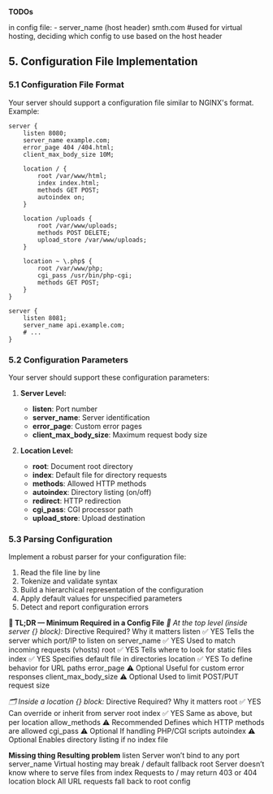 **TODOs**

in config file:
	- server_name (host header) smth.com #used for virtual hosting, deciding which config to use based on the host header

## 5. Configuration File Implementation

### 5.1 Configuration File Format

Your server should support a configuration file similar to NGINX's format. Example:

```
server {
    listen 8080;
    server_name example.com;
    error_page 404 /404.html;
    client_max_body_size 10M;
    
    location / {
        root /var/www/html;
        index index.html;
        methods GET POST;
        autoindex on;
    }
    
    location /uploads {
        root /var/www/uploads;
        methods POST DELETE;
        upload_store /var/www/uploads;
    }
    
    location ~ \.php$ {
        root /var/www/php;
        cgi_pass /usr/bin/php-cgi;
        methods GET POST;
    }
}

server {
    listen 8081;
    server_name api.example.com;
    # ...
}
```

### 5.2 Configuration Parameters

Your server should support these configuration parameters:

1. **Server Level:**
   - **listen**: Port number
   - **server_name**: Server identification
   - **error_page**: Custom error pages
   - **client_max_body_size**: Maximum request body size

2. **Location Level:**
   - **root**: Document root directory
   - **index**: Default file for directory requests
   - **methods**: Allowed HTTP methods
   - **autoindex**: Directory listing (on/off)
   - **redirect**: HTTP redirection
   - **cgi_pass**: CGI processor path
   - **upload_store**: Upload destination

### 5.3 Parsing Configuration

Implement a robust parser for your configuration file:

1. Read the file line by line
2. Tokenize and validate syntax
3. Build a hierarchical representation of the configuration
4. Apply default values for unspecified parameters
5. Detect and report configuration errors


**🧾 TL;DR — Minimum Required in a Config File**
 *🔧 At the top level (inside server {} block):*
	Directive				Required?		 Why it matters
	listen					✅ YES			Tells the server which port/IP to listen on
	server_name				✅ YES			Used to match incoming requests (vhosts)
	root					✅ YES			Tells where to look for static files
	index					✅ YES			Specifies default file in directories
	location				✅ YES			To define behavior for URL paths
	error_page				⚠️ Optional		 Useful for custom error responses
	client_max_body_size	⚠️ Optional		 Used to limit POST/PUT request size

 *🗂 Inside a location {} block:*
	Directive				Required?		 Why it matters
	root					✅ YES			Can override or inherit from server root
	index					✅ YES			Same as above, but per location
	allow_methods			⚠️ Recommended	 Defines which HTTP methods are allowed
	cgi_pass				⚠️ Optional		 If handling PHP/CGI scripts
	autoindex				⚠️ Optional		 Enables directory listing if no index file

**Missing thing	Resulting problem**
	listen									Server won’t bind to any port
	server_name								Virtual hosting may break / default fallback
	root									Server doesn’t know where to serve files from
	index									Requests to / may return 403 or 404
	location block							All URL requests fall back to root config